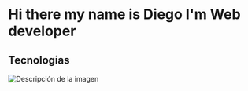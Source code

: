 <h1>Hi there my name is Diego I'm Web developer
    <h2>Tecnologias</h2>
    <img src="https://www.google.com/imgres?imgurl=https%3A%2F%2Fupload.wikimedia.org%2Fwikipedia%2Fcommons%2Fthumb%2F3%2F38%2FHTML5_Badge.svg%2F800px-HTML5_Badge.svg.png&tbnid=Xm8LCa3owlY72M&vet=12ahUKEwj8m5DYsbCEAxUjFdAFHZIlAQ0QMygBegQIARBY..i&imgrefurl=https%3A%2F%2Fcommons.wikimedia.org%2Fwiki%2FFile%3AHTML5_Badge.svg&docid=zE9j2C1bwI5DQM&w=800&h=800&q=html%20logo&ved=2ahUKEwj8m5DYsbCEAxUjFdAFHZIlAQ0QMygBegQIARBY" alt="Descripción de la imagen">


